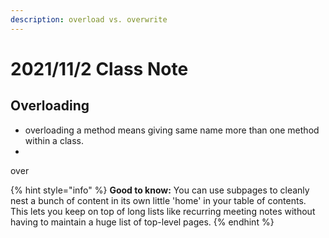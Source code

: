 ```yaml
---
description: overload vs. overwrite
---
```


# 2021/11/2 Class Note

## Overloading

* overloading  a method means giving same name more than one method within a class.
*



over

{% hint style="info" %}
**Good to know:** You can use subpages to cleanly nest a bunch of content in its own little 'home' in your table of contents. This lets you keep on top of long lists like recurring meeting notes without having to maintain a huge list of top-level pages.
{% endhint %}
